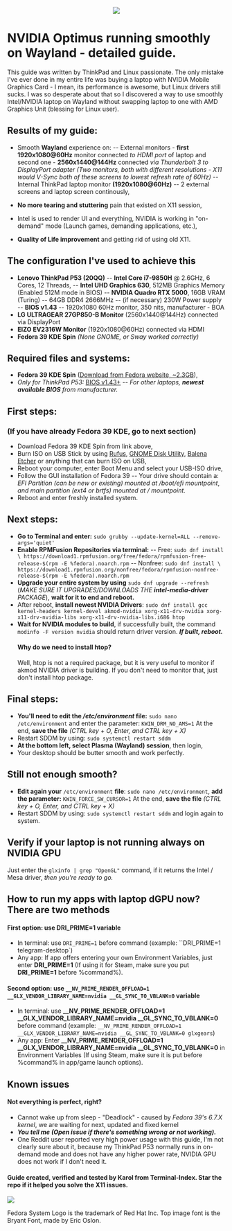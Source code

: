 <p align="center">
  <img src="https://i.imgur.com/izi33Tg.png" />
</p>

# NVIDIA Optimus running smoothly on Wayland - detailed guide.

This guide was written by ThinkPad and Linux passionate.  The only mistake I've ever done in my entire life was buying a laptop with NVIDIA Mobile Graphics Card - I mean, its performance is awesome, but Linux drivers still sucks.
I was so desperate about that so I discovered a way to use smoothly Intel/NVIDIA laptop on Wayland without swapping laptop to one with AMD Graphics Unit (blessing for Linux user).
## Results of my guide:
- Smooth **Wayland** experience on:
-- External monitors - **first 1920x1080@60Hz** monitor connected _to HDMI port_ of laptop and second one - **2560x1440@144Hz** connected _via Thunderbolt 3 to DisplayPort adapter_ *(Two monitors, both with different resolutions - X11 would V-Sync both of these screens to lowest refresh rate of 60Hz)*
-- Internal ThinkPad laptop monitor **(1920x1080@60Hz)**
-- 2 external screens and laptop screen continously,

- **No more tearing and stuttering** pain that existed on X11 session,
- Intel is used to render UI and everything, NVIDIA is working in "on-demand" mode (Launch games, demanding applications, etc.),
- **Quality of Life improvement** and getting rid of using old X11.

## The configuration I've used to achieve this
- **Lenovo ThinkPad P53 (20QQ)**
-- **Intel Core i7-9850H** @ 2.6GHz, 6 Cores, 12 Threads,
-- **Intel UHD Graphics 630**, 512MB Graphics Memory (Enabled 512M mode in BIOS)
-- **NVIDIA Quadro RTX 5000**, 16GB VRAM (Turing)
-- 64GB DDR4 2666MHz
-- (if necessary) 230W Power supply
-- **BIOS v1.43** 
-- 1920x1080 60Hz monitor, 350 nits, manufacturer - BOA
- **LG ULTRAGEAR 27GP850-B Monitor** (2560x1440@144Hz) connected via DisplayPort
- **EIZO EV2316W Monitor** (1920x1080@60Hz) connected via HDMI
- **Fedora 39 KDE Spin** *(None GNOME, or Sway worked correctly)*

## Required files and systems:

- **Fedora 39 KDE Spin** ([Download from Fedora website, ~2.3GB](https://fedoraproject.org/pl/spins/kde/)),
- *Only for ThinkPad P53:* [BIOS v1.43+](https://support.lenovo.com/us/pl/downloads/ds540999-bios-update-utility-bootable-cd-for-windows-10-64-bit-linux-thinkpad-p53-p73)
-- *For other laptops, **newest available BIOS** from manufacturer.*

## First steps:
### (If you have already Fedora 39 KDE, go to next section)
- Download Fedora 39 KDE Spin from link above,
- Burn ISO on USB Stick by using [Rufus](https://rufus.ie), [GNOME Disk Utility](https://gitlab.gnome.org/GNOME/gnome-disk-utility), [Balena Etcher](https://etcher.balena.io) or anything that can burn ISO on USB,
- Reboot your computer, enter Boot Menu and select your USB-ISO drive,
- Follow the GUI installation of Fedora 39
-- Your drive should contain a: *EFI Partition (can be new or existing) mounted at /boot/efi mountpoint*, *and main partition (ext4 or brtfs) mounted at  / mountpoint.*
- Reboot and enter freshly installed system.

## Next steps:

- **Go to Terminal and enter:**
 ``sudo grubby --update-kernel=ALL --remove-args='quiet'``
 - **Enable RPMFusion Repositories via terminal:**
 -- Free:
  ``sudo dnf install \
  https://download1.rpmfusion.org/free/fedora/rpmfusion-free-release-$(rpm -E %fedora).noarch.rpm``
  -- Nonfree:
   ``sudo dnf install \
  https://download1.rpmfusion.org/nonfree/fedora/rpmfusion-nonfree-release-$(rpm -E %fedora).noarch.rpm``
  - **Upgrade your entire system by using** ``sudo dnf upgrade --refresh`` (*MAKE SURE IT UPGRADES/DOWNLOADS THE **intel-media-driver** PACKAGE*), **wait for it to end and reboot.**
  - After reboot, **install newest NVIDIA Drivers**:
   ``sudo dnf install gcc kernel-headers kernel-devel akmod-nvidia xorg-x11-drv-nvidia xorg-x11-drv-nvidia-libs xorg-x11-drv-nvidia-libs.i686 htop``
   - **Wait for NVIDIA modules to build**, if successfully built, the command ``modinfo -F version nvidia`` should return driver version. ***If built, reboot.***
     #### Why do we need to install htop?
     Well, htop is not a required package, but it is very useful to monitor if akmod NVIDIA driver is building. If you don't need to monitor that, just don't install htop package.

## Final steps:
- **You'll need to edit the */etc/environment* file:**
`` sudo nano /etc/environment ``
and enter the parameter:
``KWIN_DRM_NO_AMS=1``
At the end, **save the file** *(CTRL key + O, Enter, and CTRL key + X)*
- Restart SDDM by using:
``sudo systemctl restart sddm``
- **At the bottom left, select Plasma (Wayland) session**, then login,
- Your desktop should be butter smooth and work perfectly.


## Still not enough smooth?

- **Edit again your** ``/etc/environment`` **file**:
``sudo nano /etc/environment``,
**add the parameter:**
``KWIN_FORCE_SW_CURSOR=1``
At the end, **save the file** *(CTRL key + O, Enter, and CTRL key + X)*
- Restart SDDM by using:
``sudo systemctl restart sddm``
and login again to system.
## Verify if your laptop is not running always on NVIDIA GPU
Just enter the ``glxinfo | grep "OpenGL"`` command, if it returns the Intel / Mesa driver, *then you're ready to go.*

## How to run my apps with laptop dGPU now? There are two methods
#### First option: use DRI_PRIME=1 variable
- In terminal: use ``DRI_PRIME=1`` before command (example: ``DRI_PRIME=1 telegram-desktop`)
- Any app:  If app offers entering your own Environment Variables, just enter **DRI_PRIME=1** (If using it for Steam, make sure you put **DRI_PRIME=1** before %command%).
#### Second option: use ``__NV_PRIME_RENDER_OFFLOAD=1 __GLX_VENDOR_LIBRARY_NAME=nvidia __GL_SYNC_TO_VBLANK=0`` variable
- In terminal: use **__NV_PRIME_RENDER_OFFLOAD=1 __GLX_VENDOR_LIBRARY_NAME=nvidia __GL_SYNC_TO_VBLANK=0** before command (example: ``__NV_PRIME_RENDER_OFFLOAD=1 __GLX_VENDOR_LIBRARY_NAME=nvidia __GL_SYNC_TO_VBLANK=0 glxgears``)
- Any app: Enter **__NV_PRIME_RENDER_OFFLOAD=1 __GLX_VENDOR_LIBRARY_NAME=nvidia __GL_SYNC_TO_VBLANK=0** in Environment Variables (If using Steam, make sure it is put before %command% in app/game launch options).

## Known issues
#### Not everything is perfect, right? 
-  Cannot wake up from sleep  - "Deadlock" - caused by *Fedora 39's 6.7.X kernel*, we are waiting for next, updated and fixed kernel
- ***You tell me (Open issue if there's something wrong or not working).***
- One Reddit user reported very high power usage with this guide, I'm not clearly sure about it, because my ThinkPad P53 normally runs in on-demand mode and does not have any higher power rate, NVIDIA GPU does not work if I don't need it.

#### Guide created, verified and tested by Karol from Terminal-Index. Star the repo if it helped you solve the X11 issues.
<p>
  <img src="https://i.imgur.com/jHmBvPX.png" />
</p>
Fedora System Logo is the trademark of Red Hat Inc. Top image font is the Bryant Font, made by Eric Oslon. 
